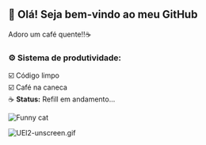 ## 👋 Olá! Seja bem-vindo ao meu GitHub

Adoro um café quente!!☕

### ⚙️ Sistema de produtividade:

☑️ Código limpo  
☑️ Café na caneca  
☕ **Status:** Refill em andamento...

![Funny cat](https://media.giphy.com/media/JIX9t2j0ZTN9S/giphy.gif)

![UEl2-unscreen.gif](assets/gifs/UEl2-unscreen.gif)
